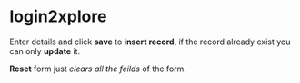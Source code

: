 # login2xplore

Enter details and click **save** to **insert record**, if the record already exist you can only **update** it.

**Reset** form just _clears all the feilds_ of the form.
